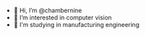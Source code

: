- 👋 Hi, I’m @chambernine
- 👀 I’m interested in computer vision
- 🌱 I'm studying in manufacturing engineering

<!---
chambernine/chambernine is a ✨ special ✨ repository because its `README.md` (this file) appears on your GitHub profile.
You can click the Preview link to take a look at your changes.
--->

